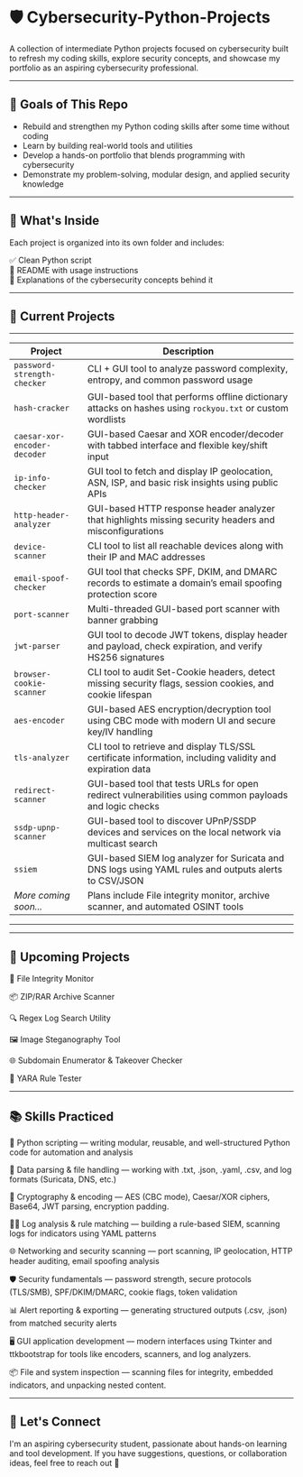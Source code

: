# 🛡️ Cybersecurity-Python-Projects

A collection of intermediate Python projects focused on cybersecurity built to refresh my coding skills, explore security concepts, and showcase my portfolio as an aspiring cybersecurity professional.

---

## 🎯 Goals of This Repo

- Rebuild and strengthen my Python coding skills after some time without coding
- Learn by building real-world tools and utilities  
- Develop a hands-on portfolio that blends programming with cybersecurity  
- Demonstrate my problem-solving, modular design, and applied security knowledge  

---

## 📂 What's Inside

Each project is organized into its own folder and includes:

✅ Clean Python script  
📘 README with usage instructions  
🧠 Explanations of the cybersecurity concepts behind it

---
## 🧰 Current Projects

--------------------------------------------------------------------------------------------------------------------------------------------
| Project                      | Description                                                                                               |
| ---------------------------- | --------------------------------------------------------------------------------------------------------- |
| `password-strength-checker`  | CLI + GUI tool to analyze password complexity, entropy, and common password usage                         |
| `hash-cracker`               | GUI-based tool that performs offline dictionary attacks on hashes using `rockyou.txt` or custom wordlists |
| `caesar-xor-encoder-decoder` | GUI-based Caesar and XOR encoder/decoder with tabbed interface and flexible key/shift input               |
| `ip-info-checker`            | GUI tool to fetch and display IP geolocation, ASN, ISP, and basic risk insights using public APIs         |
| `http-header-analyzer`       | GUI-based HTTP response header analyzer that highlights missing security headers and misconfigurations    |
| `device-scanner`             | CLI tool to list all reachable devices along with their IP and MAC addresses                              |
| `email-spoof-checker`        | GUI tool that checks SPF, DKIM, and DMARC records to estimate a domain’s email spoofing protection score  |
| `port-scanner`               | Multi-threaded GUI-based port scanner with banner grabbing                                                |
| `jwt-parser`                 | GUI tool to decode JWT tokens, display header and payload, check expiration, and verify HS256 signatures  |
| `browser-cookie-scanner`     | CLI tool to audit Set-Cookie headers, detect missing security flags, session cookies, and cookie lifespan |
| `aes-encoder`                | GUI-based AES encryption/decryption tool using CBC mode with modern UI and secure key/IV handling         |
| `tls-analyzer`               | CLI tool to retrieve and display TLS/SSL certificate information, including validity and expiration data  |
| `redirect-scanner`           | GUI-based tool that tests URLs for open redirect vulnerabilities using common payloads and logic checks   |
| `ssdp-upnp-scanner`          | GUI-based tool to discover UPnP/SSDP devices and services on the local network via multicast search       |
| `ssiem`                      | GUI-based SIEM log analyzer for Suricata and DNS logs using YAML rules and outputs alerts to CSV/JSON     |
| *More coming soon...*        | Plans include File integrity monitor, archive scanner, and automated OSINT tools                          |
--------------------------------------------------------------------------------------------------------------------------------------------

---

## 🧭 Upcoming Projects

📁 File Integrity Monitor

📦 ZIP/RAR Archive Scanner

🔍 Regex Log Search Utility

🖼️ Image Steganography Tool

🌐 Subdomain Enumerator & Takeover Checker

🧪 YARA Rule Tester

---

## 📚 Skills Practiced

🐍 Python scripting — writing modular, reusable, and well-structured Python code for automation and analysis

📁 Data parsing & file handling — working with .txt, .json, .yaml, .csv, and log formats (Suricata, DNS, etc.)

🔐 Cryptography & encoding — AES (CBC mode), Caesar/XOR ciphers, Base64, JWT parsing, encryption padding.

🕵️‍♂️ Log analysis & rule matching — building a rule-based SIEM, scanning logs for indicators using YAML patterns

🌐 Networking and security scanning — port scanning, IP geolocation, HTTP header auditing, email spoofing analysis

🛡️ Security fundamentals — password strength, secure protocols (TLS/SMB), SPF/DKIM/DMARC, cookie flags, token validation

📊 Alert reporting & exporting — generating structured outputs (.csv, .json) from matched security alerts

🖥️ GUI application development — modern interfaces using Tkinter and ttkbootstrap for tools like encoders, scanners, and log analyzers.

📦 File and system inspection — scanning files for integrity, embedded indicators, and unpacking nested content.

---

## 🚀 Let's Connect

I'm an aspiring cybersecurity student, passionate about hands-on learning and tool development. 
If you have suggestions, questions, or collaboration ideas, feel free to reach out 🤙

